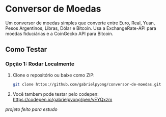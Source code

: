 # Conversor de Moedas

Um conversor de moedas simples que converte entre Euro, Real, Yuan, Pesos Argentinos, Libras, Dólar e Bitcoin. Usa a ExchangeRate-API para moedas fiduciárias e a CoinGecko API para Bitcoin.

## Como Testar

### Opção 1: Rodar Localmente
1. Clone o repositório ou baixe como ZIP:
   ```bash
   git clone https://github.com/gabrielpyong/conversor-de-moedas.git
2. Você tambem pode testar pelo codepen: https://codepen.io/gabrielpyong/pen/vEYQxzm

_projeto feito para estudo_
